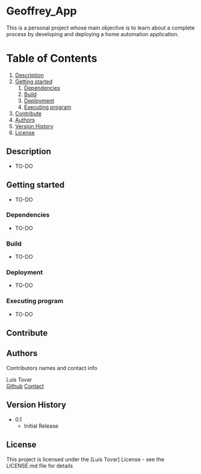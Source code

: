 # Geoffrey_App
This is a personal project whose main objective is to learn about a complete process by developing and deploying a home automation application.

# Table of Contents
1. [Description](#description)
2. [Getting started](#getting-started)
    1. [Dependencies](#dependencies)
    2. [Build](#build)
    3. [Deployment](#deployment)
    4. [Executing program](#executing-program)
3. [Contribute](#contribute)
4. [Authors](#authors)
5. [Version History](#version-history)
6. [License](#license)

## Description
* TO-DO

## Getting started
* TO-DO

### Dependencies
* TO-DO

### Build
* TO-DO

### Deployment
* TO-DO

### Executing program
* TO-DO

## Contribute

## Authors
Contributors names and contact info

Luis Tovar  
[Github](https://github.com/LTovarM)
[Contact](mailto:luistovarmoniz@gmail.com)

## Version History

<!-- * 0.2
    * Various bug fixes and optimizations
    * See [commit change]() or See [release history]() -->
* 0.1
    * Initial Release

## License

This project is licensed under the [Luis Tovar] License - see the LICENSE.md file for details

<!-- ## Acknowledgments

Inspiration, code snippets, etc.
* [awesome-readme](https://github.com/matiassingers/awesome-readme)
* [PurpleBooth](https://gist.github.com/PurpleBooth/109311bb0361f32d87a2)
* [dbader](https://github.com/dbader/readme-template)
* [zenorocha](https://gist.github.com/zenorocha/4526327)
* [fvcproductions](https://gist.github.com/fvcproductions/1bfc2d4aecb01a834b46) -->